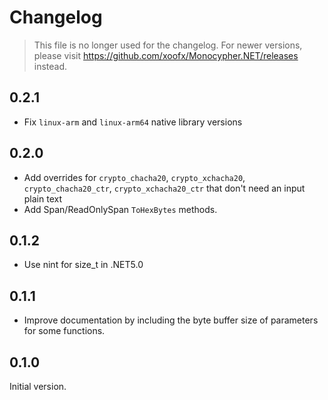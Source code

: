 # Changelog

> This file is no longer used for the changelog. For newer versions, please visit https://github.com/xoofx/Monocypher.NET/releases instead.

## 0.2.1
- Fix `linux-arm` and `linux-arm64` native library versions

## 0.2.0
- Add overrides for `crypto_chacha20`, `crypto_xchacha20`, `crypto_chacha20_ctr`, `crypto_xchacha20_ctr` that don't need an input plain text
- Add Span/ReadOnlySpan `ToHexBytes` methods.

## 0.1.2
- Use nint for size_t in .NET5.0

## 0.1.1

- Improve documentation by including the byte buffer size of parameters for some functions.

## 0.1.0

Initial version.